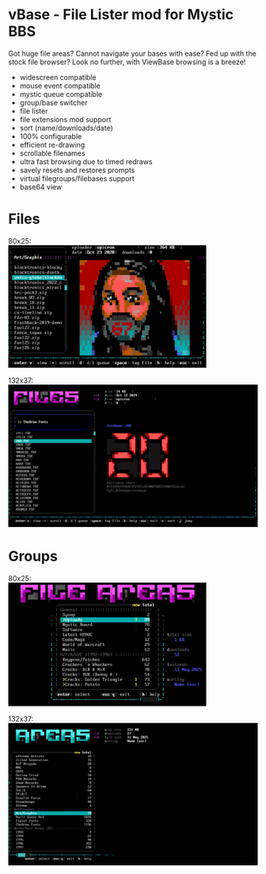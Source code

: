 # vBase - File Lister mod for Mystic BBS

Got huge file areas? Cannot navigate your bases with ease? Fed up with the stock file browser? Look no further, with ViewBase browsing is a breeze! 

* widescreen compatible
* mouse event compatible
* mystic queue compatible
* group/base switcher
* file lister
* file extensions mod support
* sort (name/downloads/date)
* 100% configurable
* efficient re-drawing
* scrollable filenames
* ultra fast browsing due to timed redraws
* savely resets and restores prompts
* virtual filegroups/filebases support
* base64 view

# Files

80x25:<br>
<img src="screenshot - files 80x25.png" alt="80x25" width="400"/>

132x37:<br>
<img src="screenshot - files 132x37.png" alt="132x37" width="600"/>


# Groups

80x25:<br>
<img src="screenshot - groups 80x25.png" alt="80x25" width="400"/>

132x37:<br>
<img src="screenshot - groups 132x37.png" alt="132x37" width="600"/>



